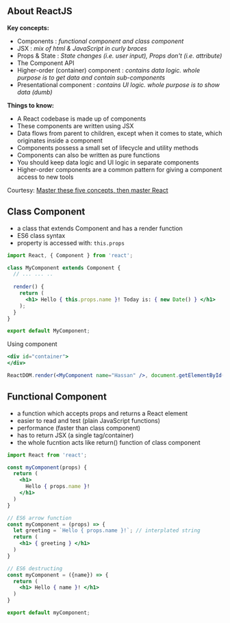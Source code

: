 ## About ReactJS
**Key concepts:**
* Components : *functional component and class component*
* JSX : *mix of html & JavaScript in curly braces*
* Props & State : *State changes (i.e. user input), Props don't (i.e. attribute)*
* The Component API
* Higher-order (container) component : *contains data logic. whole purpose is to get data and contain sub-components*
* Presentational component : *contains UI logic. whole purpose is to show data (dumb)*

**Things to know:**
* A React codebase is made up of components
* These components are written using JSX
* Data flows from parent to children, except when it comes to state, which originates inside a component
* Components possess a small set of lifecycle and utility methods
* Components can also be written as pure functions
* You should keep data logic and UI logic in separate components
* Higher-order components are a common pattern for giving a component access to new tools

Courtesy: [Master these five concepts, then master React](https://www.freecodecamp.org/news/the-5-things-you-need-to-know-to-understand-react-a1dbd5d114a3/)

## Class Component
* a class that extends Component and has a render function
* ES6 class syntax
* property is accessed with: `this.props`

```jsx
import React, { Component } from 'react';

class MyComponent extends Component {
  // ... ... ..
  
  render() {
    return (
      <h1> Hello { this.props.name }! Today is: { new Date() } </h1>
    );
  }
}

export default MyComponent;
```

Using component
```jsx
<div id="container">
</div>

ReactDOM.render(<MyComponent name="Hassan" />, document.getElementById('content'));
```


## Functional Component
* a function which accepts props and returns a React element
* easier to read and test (plain JavaScript functions)
* performance (faster than class component)
* has to return JSX (a single tag/container)
* the whole fucntion acts like return() function of class component

```jsx
import React from 'react';

const myComponent(props) {
  return (
    <h1> 
      Hello { props.name }!
    </h1>
  )
}

// ES6 arrow function
const myComponent = (props) => {
  let greeting = `Hello { props.name }!`; // interplated string
  return (
    <h1> { greeting } </h1>
  )
}

// ES6 destructing
const myComponent = ({name}) => {
  return (
    <h1> Hello { name }! </h1>
  )
}

export default myComponent;
```
